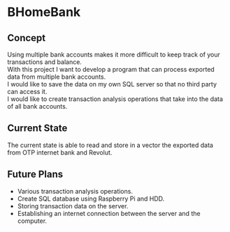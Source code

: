 # BHomeBank

## Concept
Using multiple bank accounts makes it more difficult to keep track of your transactions and balance.<br>
With this project I want to develop a program that can process exported data from multiple bank accounts.<br>
I would like to save the data on my own SQL server so that no third party can access it.<br>
I would like to create transaction analysis operations that take into the data of all bank accounts.

## Current State
The current state is able to read and store in a vector the exported data from OTP internet bank and Revolut.

## Future Plans
- Various transaction analysis operations.
- Create SQL database using Raspberry Pi and HDD.
- Storing transaction data on the server.
- Establishing an internet connection between the server and the computer.
